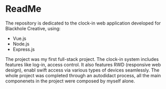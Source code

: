 # ReadMe
The repository is dedicated to the clock-in web application developed for Blackhole Creative, using:
* Vue.js
* Node.js
* Express.js

The project was my first full-stack project. The clock-in system includes features like log-in, access control. It also features RWD (responsive web design), enabl swift access via various types of devices seamlessly. The whole project was completed through an autodidact process, all the main componenets in the project were composed by myself alone.
